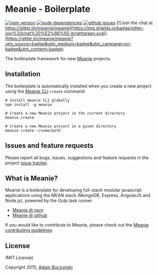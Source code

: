 # Meanie - Boilerplate

[![npm version](https://badge.fury.io/js/meanie-boilerplate.svg)](https://www.npmjs.com/package/meanie-boilerplate) [![node dependencies](https://david-dm.org/meanie/meanie-boilerplate.svg)](https://david-dm.org/meanie/meanie-boilerplate) [![github issues](https://img.shields.io/github/issues/meanie/meanie-boilerplate.svg)](https://github.com/meanie/meanie-boilerplate/issues) [![Join the chat at https://gitter.im/meanie/meanie](https://img.shields.io/badge/gitter-join%20chat%20%E2%86%92-brightgreen.svg)](https://gitter.im/meanie/meanie?utm_source=badge&utm_medium=badge&utm_campaign=pr-badge&utm_content=badge)

The boilerplate framework for new [Meanie](https://github.com/meanie/meanie) projects.

## Installation
The boilerplate is automatically installed when you create a new project using the [Meanie CLI](https://www.npmjs.com/package/meanie) `create` command:

```shell
# Install meanie CLI globally
npm install -g meanie

# Create a new Meanie project in the current directory
meanie create

# Create a new Meanie project in a given directory
meanie create ~/some/path
```

## Issues and feature requests
Please report all bugs, issues, suggestions and feature requests in the project [issue tracker](https://github.com/meanie/meanie-boilerplate/issues).

## What is Meanie?
Meanie is a boilerplate for developing full-stack modular javascript applications using the MEAN stack (MongoDB, Express, AngularJS and Node.js), powered by the Gulp task runner.

* [Meanie @ npm](https://www.npmjs.com/package/meanie)
* [Meanie @ github](https://github.com/meanie/meanie)

If you would like to contribute to Meanie, please check out the [Meanie contributing guidelines](https://github.com/meanie/meanie/blob/master/CONTRIBUTING.md).

## License
(MIT License)

Copyright 2015, [Adam Buczynski](http://adambuczynski.com)
